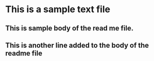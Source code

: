 # This is a sample text file
## This is sample body of the read me file.
## This is another line added to the body of the readme file